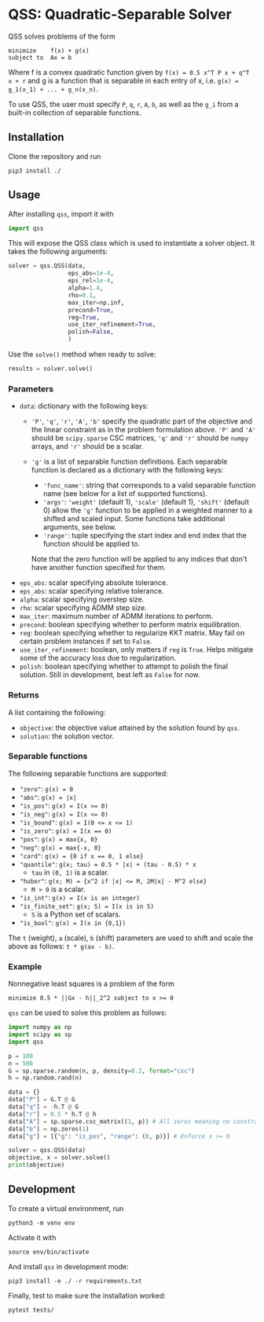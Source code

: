 # QSS: Quadratic-Separable Solver
QSS solves problems of the form 

``` 
minimize    f(x) + g(x)
subject to  Ax = b
```

Where f is a convex quadratic function given by `f(x) = 0.5 x^T P x + q^T x + r` and g is a function that is separable in each entry of x, i.e. `g(x) = g_1(x_1) + ... + g_n(x_n)`.

To use QSS, the user must specify `P`, `q`, `r`, `A`, `b`, as well as the `g_i` from a built-in collection of separable functions. 

## Installation
Clone the repository and run
```
pip3 install ./
```

## Usage
After installing `qss`, import it with
```python
import qss
```
This will expose the QSS class which is used to instantiate a solver object. It takes the following arguments:
```python
solver = qss.QSS(data,
                 eps_abs=1e-4,
                 eps_rel=1e-4,
                 alpha=1.4,
                 rho=0.1,
                 max_iter=np.inf,
                 precond=True,
                 reg=True,
                 use_iter_refinement=True,
                 polish=False,
                 )
```
Use the `solve()` method when ready to solve:
```python
results = solver.solve()
```

### Parameters
- `data`: dictionary with the following keys:
    - `'P'`, `'q'`, `'r'`, `'A'`, `'b'` specify the quadratic part of the objective and the linear constraint as in the problem formulation above. `'P'` and `'A'` should be `scipy.sparse` CSC matrices, `'q'` and `'r'` should be `numpy` arrays,  and `'r'` should be a scalar.
    - `'g'` is a list of separable function definitions. Each separable function is declared as a dictionary with the following keys:
        - `'func_name'`: string that corresponds to a valid separable function name (see below for a list of supported functions).
        - `'args'`: `'weight'` (default 1), `'scale'` (default 1), `'shift'` (default 0) allow the `'g'` function to be applied in a weighted manner to a shifted and scaled input. Some functions take additional arguments, see below. 
        - `'range'`: tuple specifying the start index and end index that the function should be applied to.
    
        Note that the zero function will be applied to any indices that don't have another function specified for them.
- `eps_abs`: scalar specifying absolute tolerance.
- `eps_abs`: scalar specifying relative tolerance.
- `alpha`: scalar specifying overstep size.
- `rho`: scalar specifying ADMM step size.
- `max_iter`: maximum number of ADMM iterations to perform.
- `precond`: boolean specifying whether to perform matrix equilibration.
- `reg`: boolean specifying whether to regularize KKT matrix. May fail on certain problem instances if set to `False`.
- `use_iter_refinement`: boolean, only matters if `reg` is `True`. Helps mitigate some of the accuracy loss due to regularization. 
- `polish`: boolean specifying whether to attempt to polish the final solution. Still in development, best left as `False` for now. 

### Returns
A list containing the following:
- `objective`: the objective value attained by the solution found by `qss`. 
- `solution`: the solution vector.

### Separable functions
The following separable functions are supported: 
- `"zero"`: `g(x) = 0`
- `"abs"`: `g(x) = |x|`
- `"is_pos"`: `g(x) = I(x >= 0)`
- `"is_neg"`: `g(x) = I(x <= 0)`
- `"is_bound"`: `g(x) = I(0 <= x <= 1)`
- `"is_zero"`: `g(x) = I(x == 0)`
- `"pos"`: `g(x) = max{x, 0}`
- `"neg"`: `g(x) = max{-x, 0}`
- `"card"`: `g(x) = {0 if x == 0, 1 else}`
- `"quantile"`: `g(x; tau) = 0.5 * |x| + (tau - 0.5) * x` 
    - `tau` in `(0, 1)` is a scalar.
- `"huber"`: `g(x; M) = {x^2 if |x| <= M, 2M|x| - M^2 else}`
    - `M > 0` is a scalar.
- `"is_int"`: `g(x) = I(x is an integer)`
- `"is_finite_set"`: `g(x; S) = I(x is in S)`
    - `S` is a Python set of scalars.
- `"is_bool"`: `g(x) = I(x in {0,1})`

The `t` (weight), `a` (scale), `b` (shift) parameters are used to shift and scale the above as follows: `t * g(ax - b)`.

### Example
Nonnegative least squares is a problem of the form
```
minimize 0.5 * ||Gx - h||_2^2 subject to x >= 0
```
`qss` can be used to solve this problem as follows:
```python
import numpy as np
import scipy as sp
import qss

p = 100
n = 500
G = sp.sparse.random(n, p, density=0.2, format="csc")
h = np.random.rand(n)

data = {}
data["P"] = G.T @ G
data["q"] = -h.T @ G
data["r"] = 0.5 * h.T @ h
data["A"] = sp.sparse.csc_matrix((1, p)) # All zeros meaning no constraints
data["b"] = np.zeros(1)
data["g"] = [{"g": "is_pos", "range": (0, p)}] # Enforce x >= 0

solver = qss.QSS(data)
objective, x = solver.solve()
print(objective)
```

## Development
To create a virtual environment, run
```
python3 -m venv env
```
Activate it with 
```
source env/bin/activate
```
And install `qss` in development mode:
```
pip3 install -e ./ -r requirements.txt
```
Finally, test to make sure the installation worked:
```
pytest tests/
```